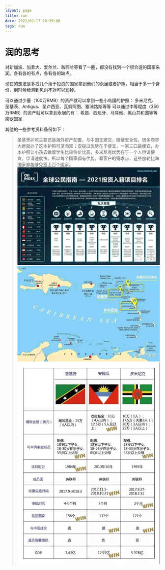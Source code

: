 ```yaml
---
layout: page
title: run
date: 2022/02/17 10:35:00
tags: run
---
```

# 润的思考

对新加坡、加拿大、爱尔兰、新西兰等看了一圈，都没有找到一个很合适的国家来润。各有各的有点，各有各的缺点。

现在的想法是多找几个用于投资的国家拿到他们的永居或者护照，相当于多一个身份，到时候检测到风向不对可以润掉。

可以通过少量（100万RMB）的资产就可以拿到一些小岛国的护照：
多米尼克、圣基茨、Antigua、圣卢西亚、瓦努阿图、塞浦路斯等等
可以通过中等程度（350万RMB）的资产就可以拿到永居的有：
希腊、西班牙、马耳他、黑山共和国等等南欧国家


其他的一些参考资料备份如下：
> 圣基茨护照主要还是海外资产配置，与中国无建交，隐蔽安全性，很多商界大佬就办了这本护照可见而知；安提瓜优势在于便宜，一家三口最便宜，办本护照让小孩去做留学生比较性价比高，多米尼克优势在于一个人申请便宜，申请速度快。所以每个国家都有优势，看客户的需求点，这些加勒比海国家都能够免签上百个国家。
![](assets/images/page/run/1.jpg)
![](assets/images/page/run/2.jpg)
![](assets/images/page/run/3.jpg)
